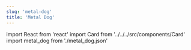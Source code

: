 ```yaml
---
slug: 'metal-dog'
title: 'Metal Dog'
---
```


import React from 'react'
import Card from '../../../src/components/Card'
import metal_dog from './metal_dog.json'

<Card data={metal_dog} />
